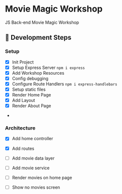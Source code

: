 # Movie Magic Workshop
JS Back-end Movie Magic Workshop


## 🚀 Development Steps

### Setup
- [X] Init Project
- [X] Setup Express Server `npm i express`
- [X] Add Workshop Resources
- [X] Config debugging
- [X] Configure Route Handlers `npm i express-handlebars`
- [X] Setup static files
- [X] Render Home Page
- [X] Add Layout
- [X] Render About Page
- 
### Architecture

- [X] Add home controller
- [X] Add routes
- [ ] Add movie data layer 
- [ ] Add movie service
- [ ] Render movies on home page
- [ ] Show no movies screen
  